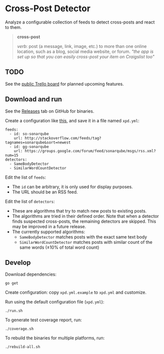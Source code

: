 Cross-Post Detector
===================

Analyze a configurable collection of feeds to detect cross-posts and react to them.

> **cross-post**
>
> *verb*:
> post (a message, link, image, etc.) to more than one online location, such as a blog, social media website, or forum.
> *"the app is set up so that you can easily cross-post your item on Craigslist too"*

TODO
----

See the [public Trello board](https://trello.com/b/UVF2R2tl/cross-post-detector) for planned upcoming features.

Download and run
----------------

See the [Releases](https://github.com/xpd-org/xpd/releases) tab on GitHub for binaries.

Create a configuration like [this](https://github.com/xpd-org/xpd/blob/master/xpd.yml.example), and save it in a file named `xpd.yml`:

    feeds:
      - id: so-sonarqube
        url: http://stackoverflow.com/feeds/tag?tagnames=sonarqube&sort=newest
      - id: gg-sonarqube
        url: https://groups.google.com/forum/feed/sonarqube/msgs/rss.xml?num=15
    detectors:
      - SameBodyDetector
      - SimilarWordCountDetector

Edit the list of `feeds`:

- The `id` can be arbitrary, it is only used for display purposes.
- The URL should be an RSS feed.

Edit the list of `detectors`:

- These are algorithms that try to match new posts to existing posts.
- The algorithms are tried in their defined order.
  Note that when a detector finds suspected cross-posts, the remaining detectors are skipped. This may be improved in a future release.
- The currently supported algorithms:
    - `SameBodyDetector` matches posts with the exact same text body
    - `SimilarWordCountDetector` matches posts with similar count of the same words (&plusmn;10% of total word count)

Develop
-------

Download dependencies:

    go get

Create configuration: copy `xpd.yml.example` to `xpd.yml` and customize.

Run using the default configuration file (`xpd.yml`):

    ./run.sh

To generate test coverage report, run:

    ./coverage.sh

To rebuild the binaries for multiple platforms, run:

    ./rebuild-all.sh
